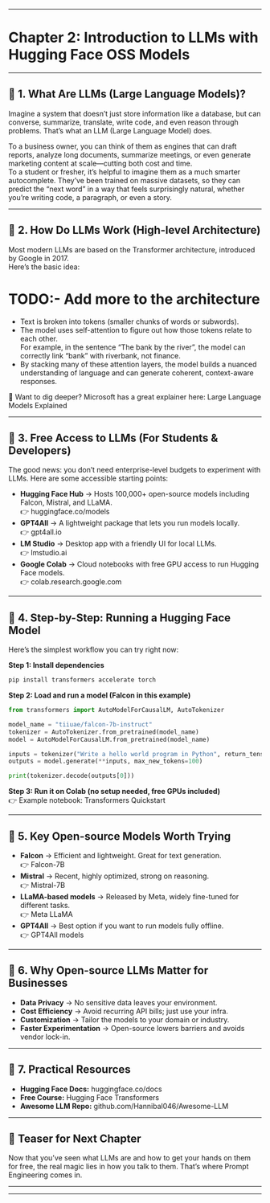 ***

# Chapter 2: Introduction to LLMs with Hugging Face OSS Models

***

## 🔹 1. What Are LLMs (Large Language Models)?

Imagine a system that doesn’t just store information like a database, but can converse, summarize, translate, write code, and even reason through problems. That’s what an LLM (Large Language Model) does.

To a business owner, you can think of them as engines that can draft reports, analyze long documents, summarize meetings, or even generate marketing content at scale—cutting both cost and time.  
To a student or fresher, it’s helpful to imagine them as a much smarter autocomplete. They’ve been trained on massive datasets, so they can predict the “next word” in a way that feels surprisingly natural, whether you’re writing code, a paragraph, or even a story.

***

## 🔹 2. How Do LLMs Work (High-level Architecture)

Most modern LLMs are based on the Transformer architecture, introduced by Google in 2017.  
Here’s the basic idea:
# TODO:- Add more to the architecture
- Text is broken into tokens (smaller chunks of words or subwords).
- The model uses self-attention to figure out how those tokens relate to each other.  
  For example, in the sentence “The bank by the river”, the model can correctly link “bank” with riverbank, not finance.
- By stacking many of these attention layers, the model builds a nuanced understanding of language and can generate coherent, context-aware responses.

📖 Want to dig deeper? Microsoft has a great explainer here: Large Language Models Explained

***

## 🔹 3. Free Access to LLMs (For Students & Developers)

The good news: you don’t need enterprise-level budgets to experiment with LLMs. Here are some accessible starting points:

- **Hugging Face Hub** → Hosts 100,000+ open-source models including Falcon, Mistral, and LLaMA.  
  👉 huggingface.co/models
- **GPT4All** → A lightweight package that lets you run models locally.  
  👉 gpt4all.io
- **LM Studio** → Desktop app with a friendly UI for local LLMs.  
  👉 lmstudio.ai
- **Google Colab** → Cloud notebooks with free GPU access to run Hugging Face models.  
  👉 colab.research.google.com

***

## 🔹 4. Step-by-Step: Running a Hugging Face Model

Here’s the simplest workflow you can try right now:

**Step 1: Install dependencies**
```bash
pip install transformers accelerate torch
```

**Step 2: Load and run a model (Falcon in this example)**
```python
from transformers import AutoModelForCausalLM, AutoTokenizer

model_name = "tiiuae/falcon-7b-instruct"
tokenizer = AutoTokenizer.from_pretrained(model_name)
model = AutoModelForCausalLM.from_pretrained(model_name)

inputs = tokenizer("Write a hello world program in Python", return_tensors="pt")
outputs = model.generate(**inputs, max_new_tokens=100)

print(tokenizer.decode(outputs[0]))
```

**Step 3: Run it on Colab (no setup needed, free GPUs included)**  
👉 Example notebook: Transformers Quickstart

***

## 🔹 5. Key Open-source Models Worth Trying

- **Falcon** → Efficient and lightweight. Great for text generation.  
  👉 Falcon-7B
- **Mistral** → Recent, highly optimized, strong on reasoning.  
  👉 Mistral-7B
- **LLaMA-based models** → Released by Meta, widely fine-tuned for different tasks.  
  👉 Meta LLaMA
- **GPT4All** → Best option if you want to run models fully offline.  
  👉 GPT4All models

***

## 🔹 6. Why Open-source LLMs Matter for Businesses

- **Data Privacy** → No sensitive data leaves your environment.
- **Cost Efficiency** → Avoid recurring API bills; just use your infra.
- **Customization** → Tailor the models to your domain or industry.
- **Faster Experimentation** → Open-source lowers barriers and avoids vendor lock-in.

***

## 🔹 7. Practical Resources

- **Hugging Face Docs:** huggingface.co/docs
- **Free Course:** Hugging Face Transformers
- **Awesome LLM Repo:** github.com/Hannibal046/Awesome-LLM

***

## 📌 Teaser for Next Chapter

Now that you’ve seen what LLMs are and how to get your hands on them for free, the real magic lies in how you talk to them. That’s where Prompt Engineering comes in.

***

---
